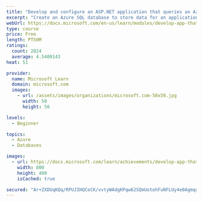 ```yaml
---
title: "Develop and configure an ASP.NET application that queries an Azure SQL database"
excerpt: "Create an Azure SQL database to store data for an application, and create an ASP.NET application to query data from the database."
webUrl: https://docs.microsoft.com/en-us/learn/modules/develop-app-that-queries-azure-sql/
type: course
price: Free
length: PT50M
ratings:
  count: 2824
  average: 4.5400143
heat: 51

provider:
  name: Microsoft Learn
  domain: microsoft.com
  images:
    - url: /assets/images/organizations/microsoft.com-50x50.jpg
      width: 50
      height: 50

levels:
  - Beginner

topics:
  - Azure
  - Databases

images:
  - url: https://docs.microsoft.com/learn/achievements/develop-app-that-queries-azure-sql-social.png
    width: 800
    height: 400
    isCached: true

secured: "Ar+ZXDUqKQq/RPUJIHQCeCK/vvtyWAdgKPqw62SQmUotohFuNFLUy4e0AgmqsoBE+Ixd/hpH4Otlt9GU66Oecn2f1gptBrcRW8IDlWixQHVXv6+tLC/FoUJRxP0/7o0D+4daFHHwCFuHxaHAKeMb4y7XeI2KyJOSVb9JSRct29q2q49ok0E1ovVgbRSO/LX1BpenPZcZ+yhUTQfI+RY66wl+x5cFd1aF8eTzTUjEOvu1JSQwp54lTAgttbJlJvEAN6+16yn12CLnS8Jea/H2GuQ3pBSewNzb8HR9SnQ29Nko7D/J/gS30v4apcSIYn879WRIO75OyGFgnozxqoFoMkQoTfqbgtMYIhjtjCFTOhnAoMda4OwFRlGFFusjlOYb5dKTjCTDLLxr1D0msRlQUgL9HBsFgsPx4w1eO5GhNVE=;nzW1xIL3zSrvqck9X52vUw=="
---
```


